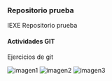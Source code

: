 ### Repositorio prueba

IEXE Repositorio prueba 

 #### Actividades GIT

 Ejercicios de git

![imagen1](https://user-images.githubusercontent.com/52212108/130384611-699ce595-7a59-4e93-b3a9-d9553e1851a4.png)
![imagen2](https://user-images.githubusercontent.com/52212108/130384618-c98e1311-318b-418d-9106-3db018aa89bc.png)
![imagen3](https://user-images.githubusercontent.com/52212108/130385263-cff2010a-fe9f-407c-a82b-09afadfab6ba.png)